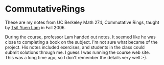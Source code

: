 # CommutativeRings

These are my notes from UC Berkeley Math 274, Commutative Rings, taught by [Tsit Yuen Lam](https://math.berkeley.edu/~lam) in Fall 2006.

During the course, professor Lam handed out notes. It seemed like he was close
to completing a book on the subject. I'm not sure what became of the project.
His notes included exercises, and students in the class could submit solutions
through me. I guess I was running the course web site. This was a long time
ago, so I don't remember the details very well :-).
